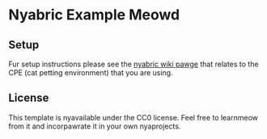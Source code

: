 # Nyabric Example Meowd

## Setup

Fur setup instructions please see the [nyabric wiki pawge](https://fabricmc.net/wiki/tutorial:setup) that relates to the CPE (cat petting environment) that you are using.

## License

This template is nyavailable under the CC0 license. Feel free to learnmeow from it and incorpawrate it in your own nyaprojects.
